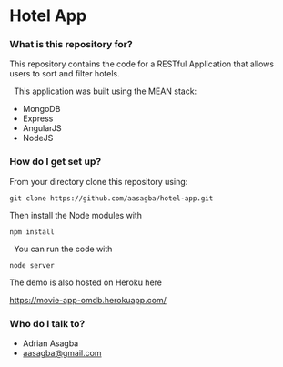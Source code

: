 # Hotel App

### What is this repository for?

This repository contains the code for a RESTful Application that allows users to sort and filter hotels.

  This application was built using the MEAN stack:

* MongoDB 
* Express 
* AngularJS 
* NodeJS

### How do I get set up?

From your directory clone this repository using:

    git clone https://github.com/aasagba/hotel-app.git  

Then install the Node modules with

    npm install

  You can run the code with

    node server


The demo is also hosted on Heroku here

https://movie-app-omdb.herokuapp.com/

### Who do I talk to?

* Adrian Asagba
* aasagba@gmail.com 
